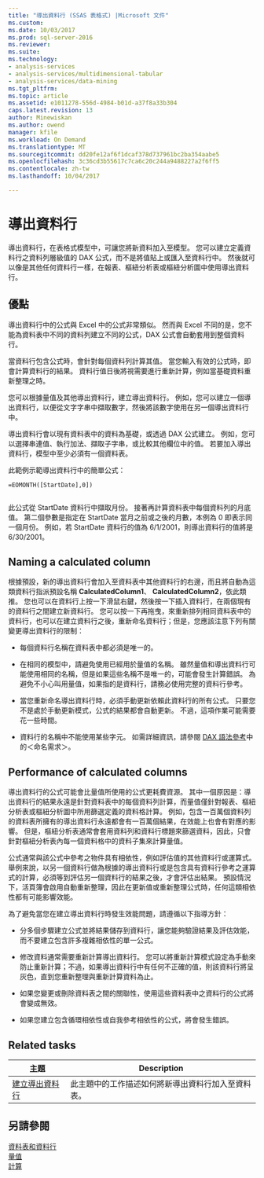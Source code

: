 ```yaml
---
title: "導出資料行 (SSAS 表格式) |Microsoft 文件"
ms.custom: 
ms.date: 10/03/2017
ms.prod: sql-server-2016
ms.reviewer: 
ms.suite: 
ms.technology:
- analysis-services
- analysis-services/multidimensional-tabular
- analysis-services/data-mining
ms.tgt_pltfrm: 
ms.topic: article
ms.assetid: e1011278-556d-4984-b01d-a37f8a33b304
caps.latest.revision: 13
author: Minewiskan
ms.author: owend
manager: kfile
ms.workload: On Demand
ms.translationtype: MT
ms.sourcegitcommit: dd20fe12af6f1dcaf378d737961bc2ba354aabe5
ms.openlocfilehash: 3c36cd3b55617c7ca6c20c244a9488227a2f6ff5
ms.contentlocale: zh-tw
ms.lasthandoff: 10/04/2017

---
```

# <a name="calculated-columns"></a>導出資料行
  導出資料行，在表格式模型中，可讓您將新資料加入至模型。 您可以建立定義資料行之資料列層級值的 DAX 公式，而不是將值貼上或匯入至資料行中。 然後就可以像是其他任何資料行一樣，在報表、樞紐分析表或樞紐分析圖中使用導出資料行。  
 
  
  
##  <a name="bkmk_understanding"></a> 優點  
 導出資料行中的公式與 Excel 中的公式非常類似。 然而與 Excel 不同的是，您不能為資料表中不同的資料列建立不同的公式，DAX 公式會自動套用到整個資料行。  
  
 當資料行包含公式時，會針對每個資料列計算其值。 當您輸入有效的公式時，即會計算資料行的結果。 資料行值日後將視需要進行重新計算，例如當基礎資料重新整理之時。  
  
 您可以根據量值及其他導出資料行，建立導出資料行。 例如，您可以建立一個導出資料行，以便從文字字串中擷取數字，然後將該數字使用在另一個導出資料行中。  
  
 導出資料行會以現有資料表中的資料為基礎，或透過 DAX 公式建立。 例如，您可以選擇串連值、執行加法、擷取子字串，或比較其他欄位中的值。 若要加入導出資料行，模型中至少必須有一個資料表。  
  
 此範例示範導出資料行中的簡單公式：  
  
```  
=EOMONTH([StartDate],0])  
  
```  
  
 此公式從 StartDate 資料行中擷取月份。 接著再計算資料表中每個資料列的月底值。 第二個參數是指定在 StartDate 當月之前或之後的月數，本例為 0 即表示同一個月份。 例如，若 StartDate 資料行的值為 6/1/2001，則導出資料行的值將是 6/30/2001。  
  
##  <a name="bkmk_naming"></a> Naming a calculated column  
 根據預設，新的導出資料行會加入至資料表中其他資料行的右邊，而且將自動為這類資料行指派預設名稱 **CalculatedColumn1**、 **CalculatedColumn2**，依此類推。 您也可以在資料行上按一下滑鼠右鍵，然後按一下插入資料行，在兩個現有的資料行之間建立新資料行。 您可以按一下再拖曳，來重新排列相同資料表中的資料行，也可以在建立資料行之後，重新命名資料行；但是，您應該注意下列有關變更導出資料行的限制：  
  
-   每個資料行名稱在資料表中都必須是唯一的。  
  
-   在相同的模型中，請避免使用已經用於量值的名稱。 雖然量值和導出資料行可能使用相同的名稱，但是如果這些名稱不是唯一的，可能會發生計算錯誤。 為避免不小心叫用量值，如果指的是資料行，請務必使用完整的資料行參考。  
  
-   當您重新命名導出資料行時，必須手動更新依賴此資料行的所有公式。 只要您不是處於手動更新模式，公式的結果都會自動更新。 不過，這項作業可能需要花一些時間。  
  
-   資料行的名稱中不能使用某些字元。 如需詳細資訊，請參閱 [DAX 語法參考](http://msdn.microsoft.com/en-us/098630f4-7d1d-467e-976c-99b2279430d5)中的＜命名需求＞。  
  
##  <a name="bkmk_perf"></a> Performance of calculated columns  
 導出資料行的公式可能會比量值所使用的公式更耗費資源。 其中一個原因是：導出資料行的結果永遠是針對資料表中的每個資料列計算，而量值僅針對報表、樞紐分析表或樞紐分析圖中所用篩選定義的資料格計算。 例如，包含一百萬個資料列的資料表所擁有的導出資料行永遠都會有一百萬個結果，在效能上也會有對應的影響。 但是，樞紐分析表通常會套用資料列和資料行標題來篩選資料，因此，只會針對樞紐分析表內每一個資料格中的資料子集來計算量值。  
  
 公式通常與該公式中參考之物件具有相依性，例如評估值的其他資料行或運算式。 舉例來說，以另一個資料行做為根據的導出資料行或是包含具有資料行參考之運算式的計算，必須等到評估另一個資料行的結果之後，才會評估出結果。 預設情況下，活頁簿會啟用自動重新整理，因此在更新值或重新整理公式時，任何這類相依性都有可能影響效能。  
  
 為了避免當您在建立導出資料行時發生效能問題，請遵循以下指導方針：  
  
-   分多個步驟建立公式並將結果儲存到資料行，讓您能夠驗證結果及評估效能，而不要建立包含許多複雜相依性的單一公式。  
  
-   修改資料通常需要重新計算導出資料行。 您可以將重新計算模式設定為手動來防止重新計算；不過，如果導出資料行中有任何不正確的值，則該資料行將呈灰色，直到您重新整理與重新計算資料為止。  
  
-   如果您變更或刪除資料表之間的關聯性，使用這些資料表中之資料行的公式將會變成無效。  
  
-   如果您建立包含循環相依性或自我參考相依性的公式，將會發生錯誤。  
  
##  <a name="bkmk_rel_tasks"></a> Related tasks  
  
|主題|Description|  
|-----------|-----------------|  
|[建立導出資料行](../../analysis-services/tabular-models/ssas-calculated-columns-create-a-calculated-column.md)|此主題中的工作描述如何將新導出資料行加入至資料表。|  
  
## <a name="see-also"></a>另請參閱  
 [資料表和資料行](../../analysis-services/tabular-models/tables-and-columns-ssas-tabular.md)   
 [量值](../../analysis-services/tabular-models/measures-ssas-tabular.md)   
 [計算](../../analysis-services/tabular-models/calculations-ssas-tabular.md)  
  
  

